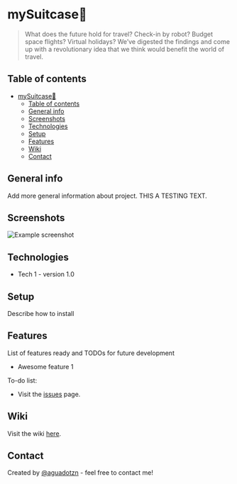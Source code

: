 # mySuitcase🛄  
>What does the future hold for travel? Check-in by robot? Budget space flights? Virtual holidays? We’ve digested the findings and come up with a revolutionary idea that we think would benefit the world of travel.

## Table of contents
- [mySuitcase🛄](#mysuitcase%F0%9F%9B%84)
  - [Table of contents](#table-of-contents)
  - [General info](#general-info)
  - [Screenshots](#screenshots)
  - [Technologies](#technologies)
  - [Setup](#setup)
  - [Features](#features)
  - [Wiki](#wiki)
  - [Contact](#contact)

## General info 
Add more general information about project. 
THIS A TESTING TEXT.

## Screenshots
![Example screenshot](./img/screenshot.png)

## Technologies
* Tech 1 - version 1.0

## Setup
Describe how to install 

## Features
List of features ready and TODOs for future development
* Awesome feature 1

To-do list:
* Visit the [issues](https://github.com/aguadotzn/mySuitcase/issues) page. 

## Wiki
 Visit the wiki [here](https://github.com/aguadotzn/mySuitcase/wiki). 

## Contact
Created by [@aguadotzn](https://twitter.com/aguadotzn) - feel free to contact me!
